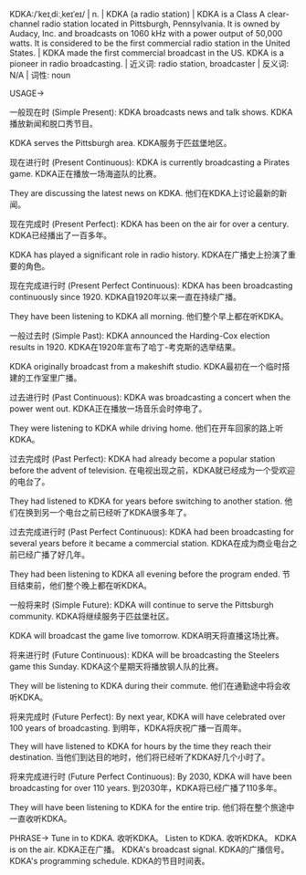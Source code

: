 KDKA:/ˈkeɪˌdiːˌkeɪˈeɪ/ | n. | KDKA (a radio station) | KDKA is a Class A clear-channel radio station located in Pittsburgh, Pennsylvania.  It is owned by Audacy, Inc. and broadcasts on 1060 kHz with a power output of 50,000 watts. It is considered to be the first commercial radio station in the United States. | KDKA made the first commercial broadcast in the US. KDKA is a pioneer in radio broadcasting. | 近义词: radio station, broadcaster | 反义词: N/A | 词性: noun


USAGE->

一般现在时 (Simple Present):
KDKA broadcasts news and talk shows. KDKA播放新闻和脱口秀节目。

KDKA serves the Pittsburgh area. KDKA服务于匹兹堡地区。


现在进行时 (Present Continuous):
KDKA is currently broadcasting a Pirates game. KDKA正在播放一场海盗队的比赛。

They are discussing the latest news on KDKA. 他们在KDKA上讨论最新的新闻。


现在完成时 (Present Perfect):
KDKA has been on the air for over a century. KDKA已经播出了一百多年。

KDKA has played a significant role in radio history. KDKA在广播史上扮演了重要的角色。


现在完成进行时 (Present Perfect Continuous):
KDKA has been broadcasting continuously since 1920. KDKA自1920年以来一直在持续广播。

They have been listening to KDKA all morning. 他们整个早上都在听KDKA。


一般过去时 (Simple Past):
KDKA announced the Harding-Cox election results in 1920. KDKA在1920年宣布了哈丁-考克斯的选举结果。

KDKA originally broadcast from a makeshift studio. KDKA最初在一个临时搭建的工作室里广播。


过去进行时 (Past Continuous):
KDKA was broadcasting a concert when the power went out.  KDKA正在播放一场音乐会时停电了。

They were listening to KDKA while driving home. 他们在开车回家的路上听KDKA。


过去完成时 (Past Perfect):
KDKA had already become a popular station before the advent of television. 在电视出现之前，KDKA就已经成为一个受欢迎的电台了。

They had listened to KDKA for years before switching to another station.  他们在换到另一个电台之前已经听了KDKA很多年了。


过去完成进行时 (Past Perfect Continuous):
KDKA had been broadcasting for several years before it became a commercial station.  KDKA在成为商业电台之前已经广播了好几年。

They had been listening to KDKA all evening before the program ended. 节目结束前，他们整个晚上都在听KDKA。


一般将来时 (Simple Future):
KDKA will continue to serve the Pittsburgh community. KDKA将继续服务于匹兹堡社区。

KDKA will broadcast the game live tomorrow. KDKA明天将直播这场比赛。


将来进行时 (Future Continuous):
KDKA will be broadcasting the Steelers game this Sunday. KDKA这个星期天将播放钢人队的比赛。

They will be listening to KDKA during their commute. 他们在通勤途中将会收听KDKA。


将来完成时 (Future Perfect):
By next year, KDKA will have celebrated over 100 years of broadcasting. 到明年，KDKA将庆祝广播一百周年。

They will have listened to KDKA for hours by the time they reach their destination.  当他们到达目的地时，他们将已经听了KDKA好几个小时了。


将来完成进行时 (Future Perfect Continuous):
By 2030, KDKA will have been broadcasting for over 110 years. 到2030年，KDKA将已经广播了110多年。

They will have been listening to KDKA for the entire trip. 他们将在整个旅途中一直收听KDKA。


PHRASE->
Tune in to KDKA.  收听KDKA。
Listen to KDKA.  收听KDKA。
KDKA is on the air.  KDKA正在广播。
KDKA's broadcast signal. KDKA的广播信号。
KDKA's programming schedule. KDKA的节目时间表。

